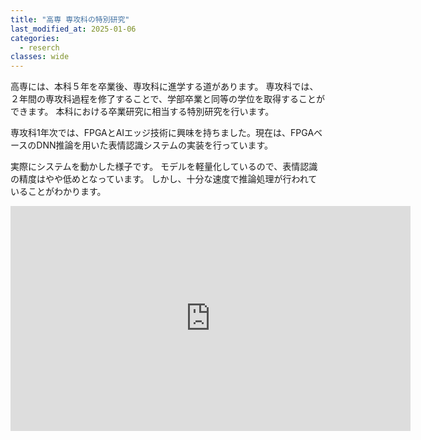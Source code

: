 ```yaml
---
title: "高専 専攻科の特別研究"
last_modified_at: 2025-01-06
categories:
  - reserch
classes: wide
---
```



高専には、本科５年を卒業後、専攻科に進学する道があります。
専攻科では、２年間の専攻科過程を修了することで、学部卒業と同等の学位を取得することができます。
本科における卒業研究に相当する特別研究を行います。

専攻科1年次では、FPGAとAIエッジ技術に興味を持ちました。現在は、FPGAベースのDNN推論を用いた表情認識システムの実装を行っています。


実際にシステムを動かした様子です。
モデルを軽量化しているので、表情認識の精度はやや低めとなっています。
しかし、十分な速度で推論処理が行われていることがわかります。

<iframe width="640" height="360" src="https://youtu.be/ar0x4eezzM0?si=oibDZPusDSAOhThP" frameborder="0" allowfullscreen></iframe>